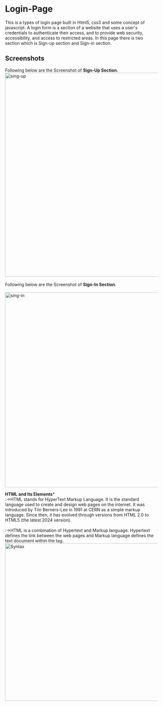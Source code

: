 # Login-Page
This is a types of login page built in Html5, css3 and some concept of javascript.
A login form is a section of a website that uses a user's credentials to authenticate their access, 
and to provide web security, accessibility, and access to restricted areas.
In this page there is two section which is Sign-up section and Sign-in section.


 ## Screenshots
 Following below are the Screenshot of <strong>Sign-Up Section.</strong>
<img width="670" alt="sing-up" src="https://github.com/Faisal-khann/Login-Page/assets/119971851/43359fe1-63fd-4e46-ad70-0859f92af476">
<br><br>
Following below are the Screenshot of <strong>Sign-In Section.</strong>
<br><br>
<img width="641" alt="sing-in" src="https://github.com/Faisal-khann/Login-Page/assets/119971851/73bbf960-637d-4910-90fd-4e3ad15d5c35">


************<strong>HTML and Its Elements</strong>*************
<br>
:->HTML stands for HyperText Markup Language. It is the standard language used to create and design web pages on the internet.
It was introduced by Tim Berners-Lee in 1991 at CERN as a simple markup language.
Since then, it has evolved through versions from HTML 2.0 to HTML5 (the latest 2024 version).
<br><br>
:->HTML is a combination of Hypertext and Markup language.
Hypertext defines the link between the web pages and Markup language defines the text document within the tag.
<br>
<img width="518" alt="Syntax" src="https://github.com/Faisal-khann/Login-Page/assets/119971851/0db6030e-d0a5-463b-bd95-cfb98fbc7a4b">






